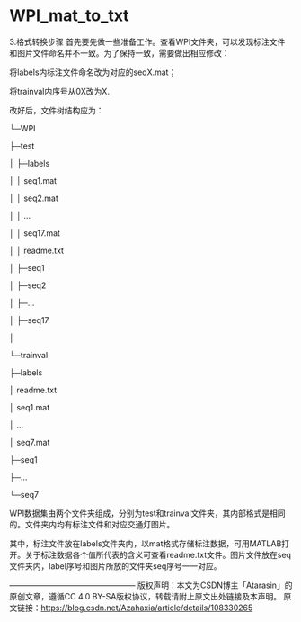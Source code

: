 # WPI_mat_to_txt
3.格式转换步骤
首先要先做一些准备工作。查看WPI文件夹，可以发现标注文件和图片文件命名并不一致。为了保持一致，需要做出相应修改：

将labels内标注文件命名改为对应的seqX.mat；

将trainval内序号从0X改为X.

改好后，文件树结构应为：

└─WPI

├─test    

│ ├─labels

│ │ seq1.mat

│ │ seq2.mat

│ │ …

│ │ seq17.mat

│ │ readme.txt

│ ├─seq1

│ ├─seq2

│ ├─…

│ ├─seq17

│

└─trainval

├─labels

│ readme.txt

│ seq1.mat

│ …

│ seq7.mat

├─seq1

├─…

└─seq7


WPI数据集由两个文件夹组成，分别为test和trainval文件夹，其内部格式是相同的。文件夹内均有标注文件和对应交通灯图片。

其中，标注文件放在labels文件夹内，以mat格式存储标注数据，可用MATLAB打开。关于标注数据各个值所代表的含义可查看readme.txt文件。图片文件放在seq文件夹内，label序号和图片所放的文件夹seq序号一一对应。

————————————————
版权声明：本文为CSDN博主「Atarasin」的原创文章，遵循CC 4.0 BY-SA版权协议，转载请附上原文出处链接及本声明。
原文链接：https://blog.csdn.net/Azahaxia/article/details/108330265

